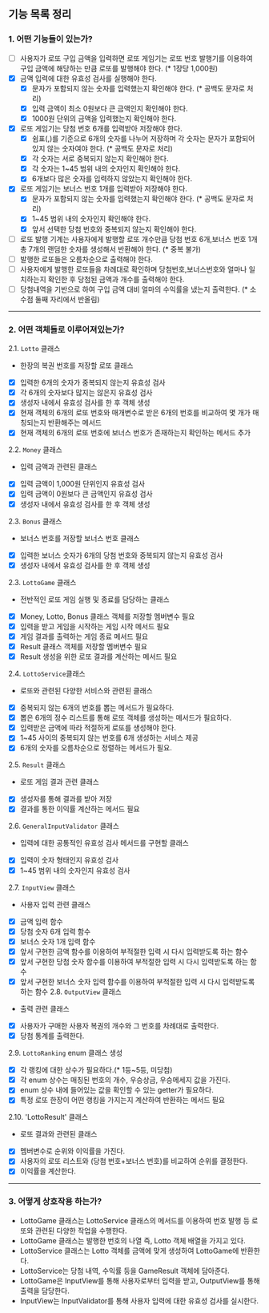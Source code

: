 ## 기능 목록 정리
### 1. 어떤 기능들이 있는가?
- [ ] 사용자가 로또 구입 금액을 입력하면 로또 게임기는 로또 번호 발행기를 이용하여 구입 금액에 해당하는 만큼 로또를 발행해야 한다. (* 1장당 1,000원)
- [x] 금액 입력에 대한 유효성 검사를 실행해야 한다.
  - [x] 문자가 포함되지 않는 숫자를 입력했는지 확인해야 한다. (* 공백도 문자로 처리)
  - [x] 입력 금액이 최소 0원보다 큰 금액인지 확인해야 한다.
  - [x] 1000원 단위의 금액을 입력했는지 확인해야 한다.
- [x] 로또 게임기는 당첨 번호 6개를 입력받아 저장해야 한다.
  - [x] 쉼표(,)를 기준으로 6개의 숫자를 나누어 저장하며 각 숫자는 문자가 포함되어 있지 않는 숫자여야 한다. (* 공백도 문자로 처리)
  - [x] 각 숫자는 서로 중복되지 않는지 확인해야 한다.
  - [x] 각 숫자는 1~45 범위 내의 숫자인지 확인해야 한다.
  - [x] 6개보다 많은 숫자를 입력하지 않았는지 확인해야 한다.
- [x] 로또 게임기는 보너스 번호 1개를 입력받아 저장해야 한다.
  - [x] 문자가 포함되지 않는 숫자를 입력했는지 확인해야 한다. (* 공백도 문자로 처리)
  - [x] 1~45 범위 내의 숫자인지 확인해야 한다.
  - [x] 앞서 선택한 당첨 번호와 중복되지 않는지 확인해야 한다.
- [ ] 로또 발행 기계는 사용자에게 발행할 로또 개수만큼 당첨 번호 6개,보너스 번호 1개 총 7개의 랜덤한 숫자를 생성해서 반환해야 한다. (* 중복 불가)
- [ ] 발행한 로또들은 오름차순으로 출력해야 한다.
- [ ] 사용자에게 발행한 로또들을 차례대로 확인하며 당첨번호,보너스번호와 얼마나 일치하는지 확인한 후 당첨된 금액과 개수를 출력해야 한다.
- [ ] 당첨내역을 기반으로 하여 구입 금액 대비 얼마의 수익률을 냈는지 출력한다. (* 소수점 둘째 자리에서 반올림)
---

### 2. 어떤 객체들로 이루어져있는가?
2.1. `Lotto` 클래스
  - 한장의 복권 번호를 저장할 로또 클래스
  - [x] 입력한 6개의 숫자가 중복되지 않는지 유효성 검사
  - [x] 각 6개의 숫자보다 많지는 않은지 유효성 검사
  - [x] 생성자 내에서 유효성 검사를 한 후 객체 생성
  - [x] 현재 객체의 6개의 로또 번호와 매개변수로 받은 6개의 번호를 비교하여 몇 개가 매칭되는지 반환해주는 메서드
  - [x] 현재 객체의 6개의 로또 번호에 보너스 번호가 존재하는지 확인하는 메서드 추가

2.2. `Money` 클래스
  - 입력 금액과 관련된 클래스
  - [x] 입력 금액이 1,000원 단위인지 유효성 검사
  - [x] 입력 금액이 0원보다 큰 금액인지 유효성 검사
  - [x] 생성자 내에서 유효성 검사를 한 후 객체 생성

2.3. `Bonus` 클래스
  - 보너스 번호를 저장할 보너스 번호 클래스
  - [x] 입력한 보너스 숫자가 6개의 당첨 번호와 중복되지 않는지 유효성 검사
  - [x] 생성자 내에서 유효성 검사를 한 후 객체 생성

2.3. `LottoGame` 클래스
  - 전반적인 로또 게임 실행 및 종료를 담당하는 클래스
  - [x] Money, Lotto, Bonus 클래스 객체를 저장할 멤버변수 필요
  - [x] 입력을 받고 게임을 시작하는 게임 시작 메서드 필요
  - [x] 게임 결과를 출력하는 게임 종료 메서드 필요
  - [x] Result 클래스 객체를 저장할 멤버변수 필요
  - [x] Result 생성을 위한 로또 결과를 계산하는 메서드 필요

2.4. `LottoService`클래스
  - 로또와 관련된 다양한 서비스와 관련된 클래스
  - [x] 중복되지 않는 6개의 번호를 뽑는 메서드가 필요하다.
  - [x] 뽑은 6개의 정수 리스트를 통해 로또 객체를 생성하는 메서드가 필요하다.
  - [x] 입력받은 금액에 따라 적절하게 로또를 생성해야 한다.
  - [x] 1~45 사이의 중복되지 않는 번호를 6개 생성하는 서비스 제공
  - [x] 6개의 숫자를 오름차순으로 정렬하는 메서드가 필요.

2.5. `Result` 클래스
  - 로또 게임 결과 관련 클래스
  - [x] 생성자를 통해 결과를 받아 저장
  - [x] 결과를 통한 이익률 계산하는 메서드 필요

2.6. `GeneralInputValidator` 클래스
  - 입력에 대한 공통적인 유효성 검사 메서드를 구현할 클래스
  - [x] 입력이 숫자 형태인지 유효성 검사
  - [x] 1~45 범위 내의 숫자인지 유효성 검사

2.7. `InputView` 클래스
  - 사용자 입력 관련 클래스
  - [x] 금액 입력 함수
  - [x] 당첨 숫자 6개 입력 함수
  - [x] 보너스 숫자 1개 입력 함수
  - [x] 앞서 구현한 금액 함수를 이용하여 부적절한 입력 시 다시 입력받도록 하는 함수
  - [x] 앞서 구현한 당첨 숫자 함수를 이용하여 부적절한 입력 시 다시 입력받도록 하는 함수
  - [x] 앞서 구현한 보너스 숫자 입력 함수를 이용하여 부적절한 입력 시 다시 입력받도록 하는 함수
2.8. `OutputView` 클래스
  - 출력 관련 클래스
  - [x] 사용자가 구매한 사용자 복권의 개수와 그 번호를 차례대로 출력한다.
  - [x] 당첨 통계를 출력한다.

2.9. `LottoRanking` enum 클래스 생성
- [x] 각 랭킹에 대한 상수가 필요하다.(* 1등~5등, 미당첨)
- [x] 각 enum 상수는 매칭된 번호의 개수, 우승상금, 우승메세지 값을 가진다.
- [x] enum 상수 내에 들어있는 값을 확인할 수 있는 getter가 필요하다.
- [x] 특정 로또 한장이 어떤 랭킹을 가지는지 계산하여 반환하는 메서드 필요

2.10. 'LottoResult' 클래스
- 로또 결과와 관련된 클래스
- [x] 멤버변수로 순위와 이익률을 가진다.
- [x] 사용자의 로또 리스트와 (당첨 번호+보너스 번호)를 비교하여 순위를 결정한다.
- [x] 이익률을 계산한다.

---
### 3. 어떻게 상호작용 하는가?
  - LottoGame 클래스는 LottoService 클래스의 메서드를 이용하여 번호 발행 등 로또와 관련된 다양한 작업을 수행한다.
  - LottoGame 클래스는 발행한 번호의 나열 즉, Lotto 객체 배열을 가지고 있다.
  - LottoService 클래스는 Lotto 객체를 금액에 맞게 생성하여 LottoGame에 반환한다.
  - LottoService는 당첨 내역, 수익률 등을 GameResult 객체에 담아준다.
  - LottoGame은 InputView를 통해 사용자로부터 입력을 받고, OutputView를 통해 출력을 담당한다.
  - InputView는 InputValidator를 통해 사용자 입력에 대한 유효성 검사를 실시한다.